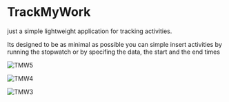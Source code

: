 # TrackMyWork
just a simple lightweight application for tracking activities.

Its designed to be as minimal as possible 
you can simple insert activities by running the stopwatch or by specifing the data, the start and the end times

![TMW5](https://user-images.githubusercontent.com/73735888/176224282-fc268ee3-49b5-42a8-91a6-60cdb2860847.PNG)

![TMW4](https://user-images.githubusercontent.com/73735888/176224382-28303f19-e34a-47fb-b7c9-9252b323fdd2.PNG)

![TMW3](https://user-images.githubusercontent.com/73735888/176224506-e633be51-8d77-43e7-8d2d-3324e3c74816.PNG)



